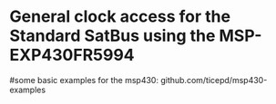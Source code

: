 # General clock access for the Standard SatBus using the MSP-EXP430FR5994
#some basic examples for the msp430: github.com/ticepd/msp430-examples 
